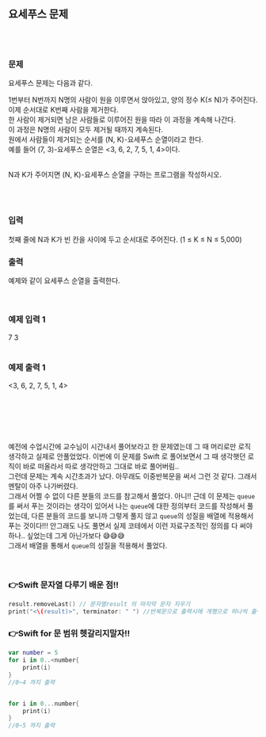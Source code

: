 ## 요세푸스 문제
<br>
<br>

### 문제
요세푸스 문제는 다음과 같다.  

1번부터 N번까지 N명의 사람이 원을 이루면서 앉아있고, 양의 정수 K(≤ N)가 주어진다.  
 이제 순서대로 K번째 사람을 제거한다.  
  한 사람이 제거되면 남은 사람들로 이루어진 원을 따라 이 과정을 계속해 나간다.  
   이 과정은 N명의 사람이 모두 제거될 때까지 계속된다.  
    원에서 사람들이 제거되는 순서를 (N, K)-요세푸스 순열이라고 한다.  
     예를 들어 (7, 3)-요세푸스 순열은 <3, 6, 2, 7, 5, 1, 4>이다.
<br>
<br>

N과 K가 주어지면 (N, K)-요세푸스 순열을 구하는 프로그램을 작성하시오.

<br>

#

### 입력
첫째 줄에 N과 K가 빈 칸을 사이에 두고 순서대로 주어진다. (1 ≤ K ≤ N ≤ 5,000)
<br>

### 출력
예제와 같이 요세푸스 순열을 출력한다.
<br>
<br>

#


### 예제 입력 1   
7 3  
<br>

### 예제 출력 1 
<3, 6, 2, 7, 5, 1, 4> 



<br>
<br>
<br>

#
예전에 수업시간에 교수님이 시간내서 풀어보라고 한 문제였는데 그 때 머리로만 로직 생각하고 실제로 안풀었었다. 이번에 이 문제를 Swift 로 풀어보면서 그 때 생각햇던 로직이 바로 떠올라서 따로 생각안하고 그대로 바로 풀어버림..  
그런데 문제는 계속 시간초과가 났다. 아무래도 이중반복문을 써서 그런 것 같다.  그래서 멘탈이 아주 나가버렸다.  
그래서 어쩔 수 없이 다른 분들의 코드를 참고해서 풀었다. 아니!! 근데 이 문제는 ```queue``` 를 써서 푸는 것이라는 생각이 있어서 나는 ```queue```에 대한 정의부터 코드를 작성해서 풀었는데, 다른 분들의 코드를 보니까 그렇게 풀지 않고 ```queue```의 성질을 배열에 적용해서 푸는 것이다!!! 안그래도 나도 풀면서 실제 코테에서 이런 자료구조적인 정의를 다 써야하나.. 싶었는데 그게 아닌가보다 😅😅😅  
그래서 배열을 통해서 ```queue```의 성질을 적용해서 풀었다.  
<br>
<br>

### **👉Swift 문자열 다루기 배운 점!!**
```Swift
result.removeLast() // 문자열result 의 마지막 문자 지우기
print("<\(result)>", terminator: " ") //반복문으로 출력시에 개행으로 하나씩 출력되는게 아니라 spacebar 기준으로 옆으로 출력됨! 
```
### **👉Swift for 문 범위 헷갈리지말자!!**
```Swift
var number = 5
for i in 0..<number{
    print(i)
}  
//0~4 까지 출력 


for i in 0...number{
    print(i)
}
//0~5 까지 출력
```
